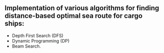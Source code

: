## Implementation of various algorithms for finding distance-based optimal sea route for cargo ships:
* Depth First Search (DFS)
* Dynamic Programming (DP)
* Beam Search.
